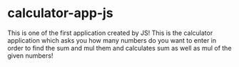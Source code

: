 # calculator-app-js
This is one of the first application created by JS!
This is the calculator application which asks you how many numbers do you want to enter in order to find the sum and mul
them and calculates sum as well as mul of the given numbers!
